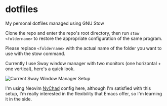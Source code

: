 # dotfiles
My personal dotfiles managed using GNU Stow

Clone the repo and enter the repo's root directory, then run `stow <foldername>` to restore the appropriate configuration of the same program.

Please replace `<foldername>` with the actual name of the folder you want to use with the stow command.

Currently I use Sway window manager with two monitors (one horizontal + one vertical), here's a quick look.


![Current Sway Window Manager Setup](./20230709_18:37:45_247915744.png)


I'm using Neovim [NvChad](https://github.com/NvChad/NvChad) config here, although I'm satisfied with this setup, I'm really interested in the flexibility that Emacs offer, so I'm learning it in the side.
